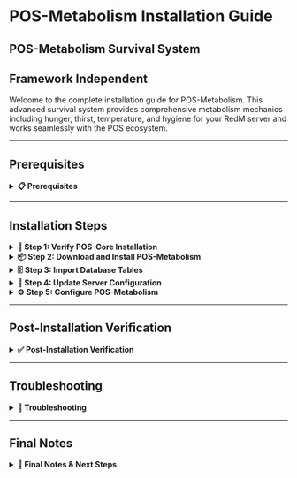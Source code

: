 # POS-Metabolism Installation Guide

## POS-Metabolism Survival System

## Framework Independent

Welcome to the complete installation guide for POS-Metabolism. This advanced survival system provides comprehensive metabolism mechanics including hunger, thirst, temperature, and hygiene for your RedM server and works seamlessly with the POS ecosystem.

***

## Prerequisites
<details>

<summary><strong>📋 Prerequisites</strong></summary>

Before beginning the installation process, ensure you have:

* **POS-Core** properly installed and running (required)
* **Server access** with file modification permissions
* **Keymaster** access for script downloads
* **Recent server backup** (highly recommended)
* **Database access** for table import

{% hint style="danger" %}
**Critical Requirement**: POS-Core must be installed before POS-Metabolism. POS-Metabolism depends on POS-Core for core functionality.
{% endhint %}

</details>

***

## Installation Steps

<details>

<summary><strong>🚀 Step 1: Verify POS-Core Installation</strong></summary>

Before installing POS-Metabolism, ensure POS-Core is properly installed:

1. Navigate to your `resources/[POS]/` folder
2. Verify that `POS-Core` folder exists
3. Check that POS-Core is running without errors in your server console

```
resources/
└── [POS]/
   └── POS-Core/        ← This must exist
```

{% hint style="warning" %}
**Important**: If POS-Core is not installed, please install it first before proceeding with POS-Metabolism.
{% endhint %}

</details>

<details>

<summary><strong>📦 Step 2: Download and Install POS-Metabolism</strong></summary>

Download and install the POS-Metabolism script:

1. Access your **Keymaster** account
2. Download the **POS-Metabolism** script
3. Extract the downloaded files
4. Place the `POS-Metabolism` folder inside your `[POS]` directory

```
[POS]/
├── POS-Core/
└── POS-Metabolism/     ← Add this folder
```

</details>

<details>

<summary><strong>🗄️ Step 3: Import Database Tables</strong></summary>

{% hint style="danger" %}
**Critical Database Step**: The script requires specific database tables to function properly.
{% endhint %}

Import the required database structure:

1. Navigate to the `[POS]/POS-Metabolism/sql/` folder
2. **Open** your database management tool (phpMyAdmin, HeidiSQL, etc.)
3. **Select** your server's database
4. **Import** or **execute** the SQL file(s) found in the sql folder

```sql
-- Example: Execute the SQL file in your database
-- This will create the necessary tables for POS-Metabolism
```

{% hint style="info" %}
**Database Tools**: You can use phpMyAdmin, HeidiSQL, MySQL Workbench, or the command line to execute the SQL files.
{% endhint %}

**Verify Database Import:**

* Check that new tables have been created in your database
* Look for tables with names starting with `pos_metabolism_` or similar
* Ensure no errors occurred during the import process

</details>

<details>

<summary><strong>🔧 Step 4: Update Server Configuration</strong></summary>

Configure your server.cfg with the proper load order:

1. Open your `server.cfg` file
2. **Add** `ensure POS-Metabolism` after POS-Core:

```cfg
# POS Scripts
ensure POS-Core
ensure POS-Metabolism    ← Add this line here
```

{% hint style="warning" %}
**Load Order is Critical:** Make sure POS-Metabolism loads after POS-Core but can load before or after other POS scripts.
{% endhint %}

</details>

<details>

<summary><strong>⚙️ Step 5: Configure POS-Metabolism</strong></summary>

Configure POS-Metabolism to your liking:

1. Navigate to `resources/[POS]/POS-Metabolism/shared/config.lua`
2. **Review** and **modify** the configuration settings as needed
3. **Configure** the following key settings:
   * **MaxHealth**: Maximum player health
   * **HudSettings**: Configure metabolism elements (food, water, temperature, etc.)
   * **Items**: Set up consumable items and their effects
   * **ClothesTemperature**: Configure clothing temperature values
   * **VoiceChat**: Set voice chat integration
   * **Commands**: Admin commands for metabolism management
4. **Save** your changes

```lua
Config.MaxHealth = 600

Config.HudSettings = {
    food = {
        enabled = true,
        decrease = 0.02,
        decreaseWhileRunning = 0.06,
        damage = 20,
        time = 5000
    },
    water = {
        enabled = true,
        decrease = 0.03,
        decreaseWhileRunning = 0.08,
        damage = 20,
        time = 5000
    },
    temperature = {
        enabled = true,
        time = 10000,
        damage = 15,
        coldValue = -10,
        hotValue = 40,
    },
}

Config.Items = {
    ["alcool"] = {
        playerStats = {
            water = 20,
            food = 0,
            health = 50,
            alcohol = 10,
            stress = -20,
        },
        animation = "drink",
    },
}
```

5. **Navigate** to `resources/[POS]/POS-Metabolism/shared/config.js`
6. **Configure** the HUD settings and language:

```javascript
TR = {
    LANG: 'EN',
    EN: {
        SAVE: "Save SETTINGS ", 
        HUD_STYLE: "🎮 HUD STYLE",
        COLOR_SETTINGS: "🌈 COLOR",
        SETTINGS: 'SETT<span style="color: white">INGS</span>',
    }
}

Config = {
    IconType: 3, // Change this 1, 2, 3
    icons: {
        health: {
            show: true,
            box: {
                text: true,
                icon: 'fa-solid fa-heart',
                mainColor: '#f44336',
            }
        },
        // ... other icon configurations
    }
};
```

{% hint style="info" %}
**Configuration**: Review all available options in both config files and adjust them to match your server's needs. This includes metabolism rates, item effects, HUD appearance, and language settings.
{% endhint %}

</details>

***

## Post-Installation Verification
<details>

<summary><strong>✅ Post-Installation Verification</strong></summary>

#### Testing Your Installation

1. **Start your server** and monitor the console for errors
2. **Join with a test character** and verify:
   * No console errors related to POS-Metabolism
   * Database connections established
   * Metabolism HUD displays correctly
   * Food and water decrease over time
   * Items can be consumed and affect stats
   * Temperature system responds to environment

#### Common Success Indicators

* ✅ No console errors related to POS-Metabolism
* ✅ POS-Core integration messages appear in console
* ✅ Database tables are accessible
* ✅ Metabolism HUD displays and updates
* ✅ Food/water/temperature systems work
* ✅ Items affect player stats correctly
* ✅ Admin commands function properly
* ✅ Server starts without POS-Metabolism related errors

</details>

***

## Troubleshooting

<details>

<summary><strong>🔧 Troubleshooting</strong></summary>

#### Common Issues

**Console Errors About Load Order**

* Verify POS-Metabolism is loaded after POS-Core
* Check that POS-Core is running without errors

**Database Connection Issues**

* Confirm database settings are properly configured
* Check that all SQL files were imported successfully
* Verify database tables exist and have correct permissions

**POS-Core Integration Issues**

* Ensure POS-Core is properly installed and running
* Check that POS-Core loads before POS-Metabolism
* Verify POS-Core configuration is correct

**HUD Not Displaying**

* Check HudSettings configuration in config.lua
* Verify config.js HUD settings are correct
* Test with different HUD styles
* Ensure client-side scripts are loading

**Metabolism Not Working**

* Check that metabolism systems are enabled in config
* Verify update intervals are properly set
* Test with different metabolism rates

**Items Not Working**

* Check Items configuration in config.lua
* Verify item names match server database
* Test item consumption and effects

**Temperature System Issues**

* Check ClothesTemperature configuration
* Verify temperature thresholds are correct
* Test with different weather conditions

#### Getting Support

If you encounter issues not covered here:

1. **Check Console**: Look for specific error messages
2. **Verify Steps**: Ensure each installation step was completed
3. **Check POS-Core**: Ensure POS-Core is working properly
4. **Test Database**: Verify database operations are working
5. **Contact Support**: Reach out with console logs and specific error descriptions

</details>

***

## Final Notes 

<details>

<summary><strong>📝 Final Notes & Next Steps</strong></summary>

{% hint style="success" %}
**Installation Complete!**\
Your POS-Metabolism survival system is now installed and ready for use.
{% endhint %}

#### Important Reminders

* POS-Metabolism depends on POS-Core - ensure it's always running
* Keep your database backup safe for recovery purposes
* Monitor server performance after installation
* Regular backups are essential for server stability
* Test metabolism functionality thoroughly before going live

#### Next Steps

* Configure metabolism rates to match your server's gameplay
* Set up consumable items and their effects
* Configure HUD appearance and language settings
* Test temperature and survival mechanics
* Train your staff on the new metabolism system
* Review documentation for advanced configuration options

Your RedM server now has a comprehensive survival system that integrates seamlessly with the POS ecosystem!

</details>